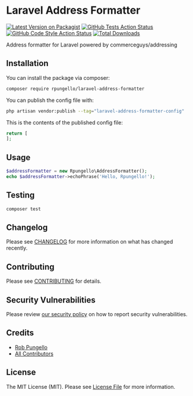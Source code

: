 # Laravel Address Formatter

[![Latest Version on Packagist](https://img.shields.io/packagist/v/rpungello/laravel-address-formatter.svg?style=flat-square)](https://packagist.org/packages/rpungello/laravel-address-formatter)
[![GitHub Tests Action Status](https://img.shields.io/github/workflow/status/rpungello/laravel-address-formatter/run-tests?label=tests)](https://github.com/rpungello/laravel-address-formatter/actions?query=workflow%3Arun-tests+branch%3Amain)
[![GitHub Code Style Action Status](https://img.shields.io/github/workflow/status/rpungello/laravel-address-formatter/Check%20&%20fix%20styling?label=code%20style)](https://github.com/rpungello/laravel-address-formatter/actions?query=workflow%3A"Check+%26+fix+styling"+branch%3Amain)
[![Total Downloads](https://img.shields.io/packagist/dt/rpungello/laravel-address-formatter.svg?style=flat-square)](https://packagist.org/packages/rpungello/laravel-address-formatter)

Address formatter for Laravel powered by commerceguys/addressing

## Installation

You can install the package via composer:

```bash
composer require rpungello/laravel-address-formatter
```

You can publish the config file with:

```bash
php artisan vendor:publish --tag="laravel-address-formatter-config"
```

This is the contents of the published config file:

```php
return [
];
```

## Usage

```php
$addressFormatter = new Rpungello\AddressFormatter();
echo $addressFormatter->echoPhrase('Hello, Rpungello!');
```

## Testing

```bash
composer test
```

## Changelog

Please see [CHANGELOG](CHANGELOG.md) for more information on what has changed recently.

## Contributing

Please see [CONTRIBUTING](https://github.com/rpungello/.github/blob/main/CONTRIBUTING.md) for details.

## Security Vulnerabilities

Please review [our security policy](../../security/policy) on how to report security vulnerabilities.

## Credits

- [Rob Pungello](https://github.com/rpungello)
- [All Contributors](../../contributors)

## License

The MIT License (MIT). Please see [License File](LICENSE.md) for more information.
